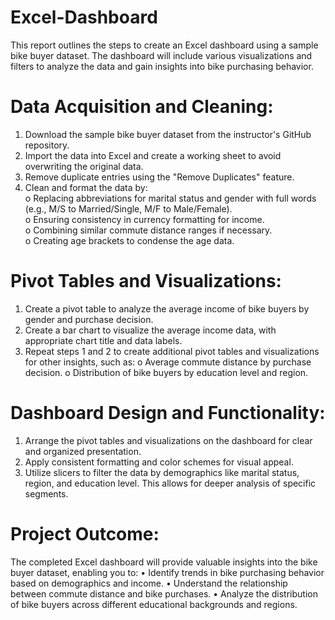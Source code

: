 # Excel-Dashboard
This report outlines the steps to create an Excel dashboard using a sample bike buyer dataset. The dashboard will include various visualizations and filters to analyze the data and gain insights into bike purchasing behavior.

# Data Acquisition and Cleaning:
1. Download the sample bike buyer dataset from the instructor's GitHub repository.
2. Import the data into Excel and create a working sheet to avoid overwriting the original data.
3. Remove duplicate entries using the "Remove Duplicates" feature.
4. Clean and format the data by:  
o Replacing abbreviations for marital status and gender with full words (e.g., M/S to Married/Single, M/F to Male/Female).  
o Ensuring consistency in currency formatting for income.  
o Combining similar commute distance ranges if necessary.  
o Creating age brackets to condense the age data.    
# Pivot Tables and Visualizations:
1. Create a pivot table to analyze the average income of bike buyers by gender and purchase decision.
2. Create a bar chart to visualize the average income data, with appropriate chart title and data labels.
3. Repeat steps 1 and 2 to create additional pivot tables and visualizations for other insights, such as:
o Average commute distance by purchase decision.
o Distribution of bike buyers by education level and region.
# Dashboard Design and Functionality:  
1. Arrange the pivot tables and visualizations on the dashboard for clear and organized presentation.
2. Apply consistent formatting and color schemes for visual appeal.
3. Utilize slicers to filter the data by demographics like marital status, region, and education level. This allows for deeper analysis of specific segments.  
# Project Outcome:  
The completed Excel dashboard will provide valuable insights into the bike buyer dataset, enabling you to:
• Identify trends in bike purchasing behavior based on demographics and income.
• Understand the relationship between commute distance and bike purchases.
• Analyze the distribution of bike buyers across different educational backgrounds and regions.  
